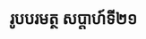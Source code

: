 ---
videoUrl : https://www.facebook.com/sophorn.ith.9/videos/2399963976932534/
category : aphidhamma-6
teacher : "អ៊ុំ សុជា"
title : "រូបបរមត្ថ សប្តាហ៍ទី២១"
venue : "វត្តសំពៅមាស"
recordedBy : "ឧបាសិកា Ith Sophorn"
layout : post
---